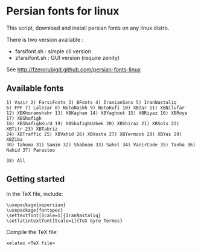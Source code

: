 Persian fonts for linux
=======================

This script, download and install persian fonts on any linux distro.

There is two version available :

   - farsifont.sh : simple cli version
   - zfarsifont.sh : GUI version (require zenity)

See http://fzerorubigd.github.com/persian-fonts-linux

## Available fonts


```
1) Vazir 2) FarsiFonts 3) BFonts 4) IranianSans 5) IranNastaliq 
6) FPF 7) Lalezar 8) NotoNaskh 9) NotoKufi 10) XBZar 11) XBNilufar 
12) XBKhoramshahr 13) XBKayhan 14) XBYaghout 15) XBRiyaz 16) XBRoya 17) XBShafigh 
18) XBShafighKurd 19) XBShafighUzbek 20) XBShiraz 21) XBSols 22) XBTitr 23) XBTabriz 
24) XBTraffic 25) XBVahid 26) XBVosta 27) XBYermook 28) XBYas 29) XBZiba 
30) Tahoma 31) Samim 32) Shabnam 33) Sahel 34) VazirCode 35) Tanha 36) Nahid 37) Parastoo
```

```
38) All
```

## Getting started

In the TeX file, include:

```
\usepackage{xepersian}
\usepackage{fontspec}
\settextfont[Scale=1]{IranNastaliq}
\setlatintextfont[Scale=1]{TeX Gyre Termes}
```

Compile the TeX file:

```
xelatex <TeX file>
```
